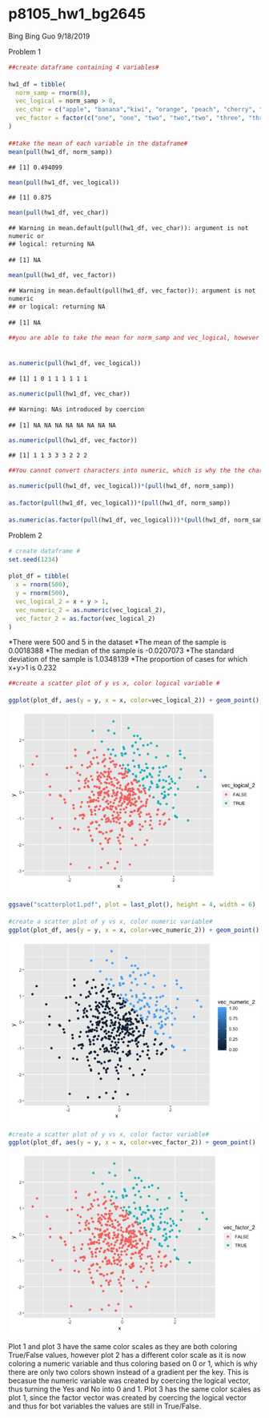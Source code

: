 p8105\_hw1\_bg2645
================
Bing Bing Guo
9/18/2019

Problem 1

``` r
##create dataframe containing 4 variables# 

hw1_df = tibble(
  norm_samp = rnorm(8),
  vec_logical = norm_samp > 0,
  vec_char = c("apple", "banana","kiwi", "orange", "peach", "cherry", "lime", "lemon"),
  vec_factor = factor(c("one", "one", "two", "two","two", "three", "three", "three"))
)

##take the mean of each variable in the dataframe#
mean(pull(hw1_df, norm_samp))
```

    ## [1] 0.494099

``` r
mean(pull(hw1_df, vec_logical))
```

    ## [1] 0.875

``` r
mean(pull(hw1_df, vec_char))
```

    ## Warning in mean.default(pull(hw1_df, vec_char)): argument is not numeric or
    ## logical: returning NA

    ## [1] NA

``` r
mean(pull(hw1_df, vec_factor))
```

    ## Warning in mean.default(pull(hw1_df, vec_factor)): argument is not numeric
    ## or logical: returning NA

    ## [1] NA

``` r
##you are able to take the mean for norm_samp and vec_logical, however you are unable to take the mean for vec_char and vec_factor# 


as.numeric(pull(hw1_df, vec_logical))
```

    ## [1] 1 0 1 1 1 1 1 1

``` r
as.numeric(pull(hw1_df, vec_char))
```

    ## Warning: NAs introduced by coercion

    ## [1] NA NA NA NA NA NA NA NA

``` r
as.numeric(pull(hw1_df, vec_factor))
```

    ## [1] 1 1 3 3 3 2 2 2

``` r
##You cannot convert characters into numeric, which is why the the character variable resulted in "NA" conversion and thus you cannot take the mean. However, for the logical and factor variables it was able to convert into numeric values. For the logical variable it was able to convert True into 1 and False into 0, and converted the different factor levels into numbers ("one" converted to 1, "two" converted to 3, "three" converted to 2) and thus you are now able to take the mean. 
```

``` r
as.numeric(pull(hw1_df, vec_logical))*(pull(hw1_df, norm_samp))

as.factor(pull(hw1_df, vec_logical))*(pull(hw1_df, norm_samp))
  
as.numeric(as.factor(pull(hw1_df, vec_logical)))*(pull(hw1_df, norm_samp))  
```

Problem 2

``` r
# create dataframe #
set.seed(1234)

plot_df = tibble(
  x = rnorm(500),
  y = rnorm(500),
  vec_logical_2 = x + y > 1,
  vec_numeric_2 = as.numeric(vec_logical_2), 
  vec_factor_2 = as.factor(vec_logical_2)
)
```

*There were 500 and 5 in the dataset *The mean of the sample is
0.0018388 *The median of the sample is -0.0207073 *The standard
deviation of the sample is 1.0348139 \*The proportion of cases for which
x+y\>1 is 0.232

``` r
##create a scatter plot of y vs x, color logical variable # 

ggplot(plot_df, aes(y = y, x = x, color=vec_logical_2)) + geom_point()
```

![](p8105_hw1_bg2645_files/figure-gfm/unnamed-chunk-4-1.png)<!-- -->

``` r
ggsave("scatterplot1.pdf", plot = last_plot(), height = 4, width = 6)

#create a scatter plot of y vs x, color numeric variable# 
ggplot(plot_df, aes(y = y, x = x, color=vec_numeric_2)) + geom_point()
```

![](p8105_hw1_bg2645_files/figure-gfm/unnamed-chunk-4-2.png)<!-- -->

``` r
#create a scatter plot of y vs x, color factor variable# 
ggplot(plot_df, aes(y = y, x = x, color=vec_factor_2)) + geom_point()
```

![](p8105_hw1_bg2645_files/figure-gfm/unnamed-chunk-4-3.png)<!-- -->

Plot 1 and plot 3 have the same color scales as they are both coloring
True/False values, however plot 2 has a different color scale as it is
now coloring a numeric variable and thus coloring based on 0 or 1, which
is why there are only two colors shown instead of a gradient per the
key. This is becasue the numeric variable was created by coercing the
logical vector, thus turning the Yes and No into 0 and 1. Plot 3 has the
same color scales as plot 1, since the factor vector was created by
coercing the logical vector and thus for bot variables the values are
still in True/False.
